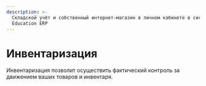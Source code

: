 ```yaml
---
description: >-
  Складской учёт и собственный интернет-магазин в личном кабинете в системе
  Education ERP
---
```


# Инвентаризация

Инвентаризация позволит осуществить фактический контроль за движением ваших товаров и инвентаря.



